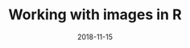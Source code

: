 ---
title: Working with images in R
dateStart: 2018-11-15T10:00:00
dateEnd: 2018-11-15T11:00:00
date: 2018-11-15
timezone: 'America/Los_Angeles'
blog: https://ropensci.org/blog/2018/10/24/commcall-nov2018/
description: 'Working with images in R, including audio and video. Jeroen Ooms will explain what images are, under the hood, and showcase several <a href="https://ropensci.org/packages/">rOpenSci packages</a> that form a modern toolkit for working with images in R, including <code>opencv</code>, <code>av</code>, <code>tesseract</code>, <code>magick</code> and <code>pdftools</code>.'
authors:
- name: Jeroen Ooms
  url: https://github.com/jeroen
  twitter: opencpu
  bio: rOpenSci postdoc and software engineer
location: Comm call (teleconference)
attendees: 'All are welcome'
vimeo:
- id: 301405941
notes: https://docs.google.com/document/d/1QjtrNuh0Z5ikvx-rj9zx7O5L4rCMON4zUDv50paHAmM/edit?usp=sharing
deets: 'Join from PC, Mac, Linux, iOS or Android: https://berkeley.zoom.us/j/452082246 (requires app installation first time)

Or iPhone one-tap :

    US: +16465588656,,452082246# or +16699006833,,452082246#

Or Telephone:

    Dial(for higher quality, dial a number based on your current location):
        US: +1 646 558 8656 or +1 669 900 6833 or +1 877 369 0926 (Toll Free) or +1 877 853 5247 (Toll Free)
        Meeting ID: 452 082 246
    International numbers available: https://zoom.us/u/acUg5okWY

'
resources:
- url: https://jeroen.github.io/munster2018/
tags:
  - magick
  - tesseract
  - av
  - imaging
---